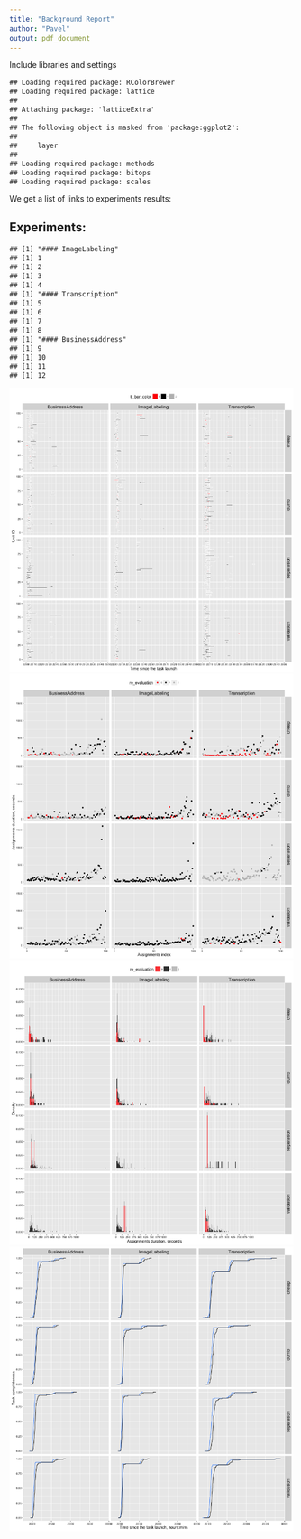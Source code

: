 ```yaml
---
title: "Background Report"
author: "Pavel"
output: pdf_document
---
```


Include libraries and settings


```
## Loading required package: RColorBrewer
## Loading required package: lattice
## 
## Attaching package: 'latticeExtra'
## 
## The following object is masked from 'package:ggplot2':
## 
##     layer
## 
## Loading required package: methods
## Loading required package: bitops
## Loading required package: scales
```

We get a list of links to experiments results:



## Experiments:


```
## [1] "#### ImageLabeling"
## [1] 1
## [1] 2
## [1] 3
## [1] 4
## [1] "#### Transcription"
## [1] 5
## [1] 6
## [1] 7
## [1] 8
## [1] "#### BusinessAddress"
## [1] 9
## [1] 10
## [1] 11
## [1] 12
```

![plot of chunk unnamed-chunk-3](figure/unnamed-chunk-3-1.png) ![plot of chunk unnamed-chunk-3](figure/unnamed-chunk-3-2.png) ![plot of chunk unnamed-chunk-3](figure/unnamed-chunk-3-3.png) ![plot of chunk unnamed-chunk-3](figure/unnamed-chunk-3-4.png) 
